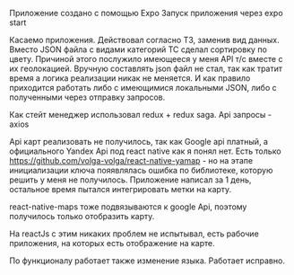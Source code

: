 Приложение создано с помощью Expo
Запуск приложения через expo start

Касаемо приложения. Действовал согласно ТЗ, заменив вид данных. 
Вместо JSON файла с видами категорий ТС сделал сортировку по цвету.
Причиной этого послужило имеющееся у меня API т/с вместе с их геолокацией.
Вручную составлять json файл не стал, так как тратит время а логика реализации никак не меняется. И как правило приходится работать либо с имеющимися локальными JSON, либо с полученными через отправку запросов.

Как стейт менеджер использовал redux + redux saga.
Api запросы - axios

Api карт реализовать не получилось, так как Google api платный, а официального Yandex Api под react native как я понял нет.
Есть только https://github.com/volga-volga/react-native-yamap - но на этапе инициализации ключа пояявлялась ошибка по библиотеке, которую решить у меня не получилось.
Приложение написал за 1 день, остальное время пытался интегрировать метки на карту.

react-native-maps тоже подвязываются к google Api, поэтому получилось только отобразить карту.

На reactJs с этим никаких проблем не испытывал, есть рабочие приложения, на которых есть отображение на карте.

По функционалу работает также изменение языка. Работает исправно. 